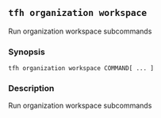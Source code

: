 ## `tfh organization workspace`

Run organization workspace subcommands

### Synopsis

    tfh organization workspace COMMAND[ ... ]

### Description

Run organization workspace subcommands

